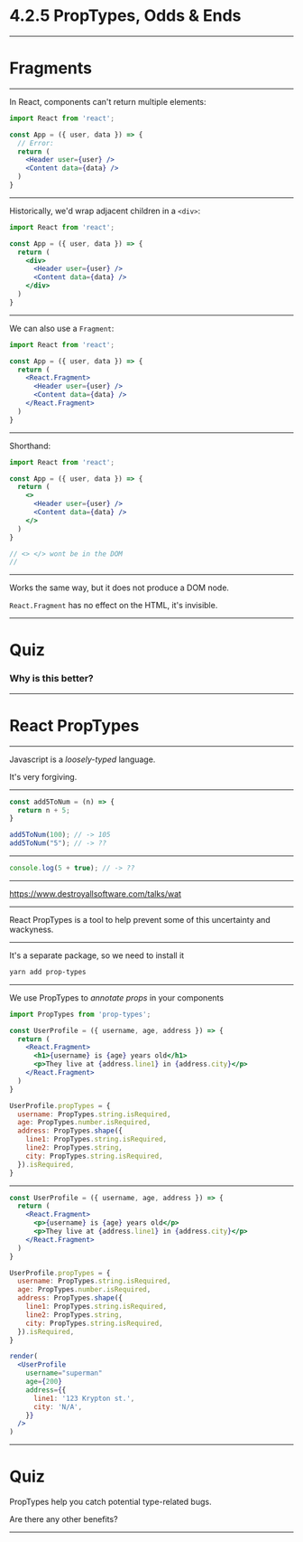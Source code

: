 # 4.2.5 PropTypes, Odds & Ends

---

# Fragments

---

In React, components can't return multiple elements:

```jsx
import React from 'react';

const App = ({ user, data }) => {
  // Error:
  return (
    <Header user={user} />
    <Content data={data} />
  )
}
```

---

Historically, we'd wrap adjacent children in a `<div>`:

```jsx
import React from 'react';

const App = ({ user, data }) => {
  return (
    <div>
      <Header user={user} />
      <Content data={data} />
    </div>
  )
}
```

---

We can also use a `Fragment`:

```jsx
import React from 'react';

const App = ({ user, data }) => {
  return (
    <React.Fragment>
      <Header user={user} />
      <Content data={data} />
    </React.Fragment>
  )
}
```

---

Shorthand:

```jsx
import React from 'react';

const App = ({ user, data }) => {
  return (
    <>
      <Header user={user} />
      <Content data={data} />
    </>
  )
}

// <> </> wont be in the DOM
// 
```

---

Works the same way, but it does not produce a DOM node.

`React.Fragment` has no effect on the HTML, it's invisible.

---

# Quiz

### Why is this better?

---

# React PropTypes

---

Javascript is a _loosely-typed_ language.

It's very forgiving.

---

```js
const add5ToNum = (n) => {
  return n + 5;
}

add5ToNum(100); // -> 105
add5ToNum("5"); // -> ??
```

---

```js
console.log(5 + true); // -> ??
```

---

https://www.destroyallsoftware.com/talks/wat

---

React PropTypes is a tool to help prevent some of this uncertainty and wackyness.

---

It's a separate package, so we need to install it

```bash
yarn add prop-types
```

---

We use PropTypes to _annotate props_ in your components

```jsx
import PropTypes from 'prop-types';

const UserProfile = ({ username, age, address }) => {
  return (
    <React.Fragment>
      <h1>{username} is {age} years old</h1>
      <p>They live at {address.line1} in {address.city}</p>
    </React.Fragment>
  )
}

UserProfile.propTypes = {
  username: PropTypes.string.isRequired,
  age: PropTypes.number.isRequired,
  address: PropTypes.shape({
    line1: PropTypes.string.isRequired,
    line2: PropTypes.string,
    city: PropTypes.string.isRequired,
  }).isRequired,
}

```

---


```jsx live=true
const UserProfile = ({ username, age, address }) => {
  return (
    <React.Fragment>
      <p>{username} is {age} years old</p>
      <p>They live at {address.line1} in {address.city}</p>
    </React.Fragment>
  )
}

UserProfile.propTypes = {
  username: PropTypes.string.isRequired,
  age: PropTypes.number.isRequired,
  address: PropTypes.shape({
    line1: PropTypes.string.isRequired,
    line2: PropTypes.string,
    city: PropTypes.string.isRequired,
  }).isRequired,
}

render(
  <UserProfile
    username="superman"
    age={200}
    address={{
      line1: '123 Krypton st.',
      city: 'N/A',
    }}
  />
)

```

---

# Quiz

PropTypes help you catch potential type-related bugs.

Are there any other benefits?

---